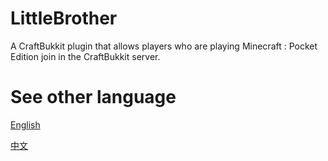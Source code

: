 LittleBrother
===

A CraftBukkit plugin that allows players who are playing Minecraft : Pocket Edition join in the CraftBukkit server.

See other language
===
[English](https://github.com/ljyloo/LittleBrother/blob/master/docs/README_ENGLISH.md)

[中文](https://github.com/ljyloo/LittleBrother/blob/master/docs/README_CHINESE.md)
